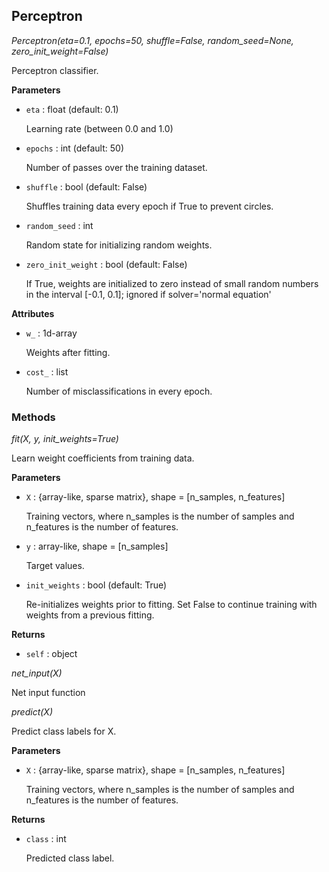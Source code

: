 ## Perceptron



*Perceptron(eta=0.1, epochs=50, shuffle=False, random_seed=None, zero_init_weight=False)*

Perceptron classifier.

**Parameters**


- `eta` : float (default: 0.1)

    Learning rate (between 0.0 and 1.0)

- `epochs` : int (default: 50)

    Number of passes over the training dataset.

- `shuffle` : bool (default: False)

    Shuffles training data every epoch if True to prevent circles.

- `random_seed` : int

    Random state for initializing random weights.

- `zero_init_weight` : bool (default: False)

    If True, weights are initialized to zero instead of small random
    numbers in the interval [-0.1, 0.1];
    ignored if solver='normal equation'

**Attributes**


- `w_` : 1d-array

    Weights after fitting.

- `cost_` : list

    Number of misclassifications in every epoch.

### Methods



*fit(X, y, init_weights=True)*

Learn weight coefficients from training data.

**Parameters**


- `X` : {array-like, sparse matrix}, shape = [n_samples, n_features]

    Training vectors, where n_samples is the number of samples and
    n_features is the number of features.

- `y` : array-like, shape = [n_samples]

    Target values.

- `init_weights` : bool (default: True)

    Re-initializes weights prior to fitting. Set False to continue
    training with weights from a previous fitting.

**Returns**


- `self` : object


*net_input(X)*

Net input function

*predict(X)*

Predict class labels for X.

**Parameters**


- `X` : {array-like, sparse matrix}, shape = [n_samples, n_features]

    Training vectors, where n_samples is the number of samples and
    n_features is the number of features.

**Returns**


- `class` : int

    Predicted class label.